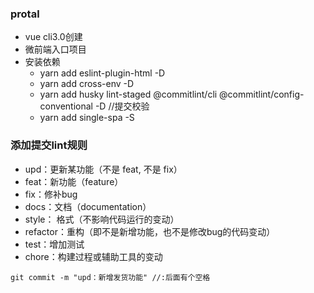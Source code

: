### protal
* vue cli3.0创建
* 微前端入口项目
* 安装依赖
    - yarn add eslint-plugin-html -D
    - yarn add cross-env -D
    - yarn add husky lint-staged @commitlint/cli @commitlint/config-conventional -D //提交校验
    - yarn add single-spa -S

### 添加提交lint规则
* upd：更新某功能（不是 feat, 不是 fix）
* feat：新功能（feature）
* fix：修补bug
* docs：文档（documentation）
* style： 格式（不影响代码运行的变动）
* refactor：重构（即不是新增功能，也不是修改bug的代码变动）
* test：增加测试
* chore：构建过程或辅助工具的变动
```
git commit -m "upd：新增发货功能" //:后面有个空格